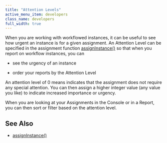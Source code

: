 ```yaml
---
title: "Attention Levels"
active_menu_item: developers
class_name: developers
full_width: true
---
```



When you are working with workflowed instances, it can be useful to see how urgent an instance is for a given assignment. An Attention Level can be specified in the assignment function [assignInstance()](../../../scripting-apis/client-api/workflow-functions/assigninstance) so that when you report on workflow instances, you can

 - see the urgency of an instance

 - order your reports by the Attention Level

An attention level of 0 means indicates that the assignment does not require any special attention. You can then assign a higher integer value (any value you like) to indicate increased importance or urgency.

When you are looking at your Assignments in the Console or in a Report, you can then sort or filter based on the attention level.

## See Also

 - [assignInstance()](../../../scripting-apis/client-api/workflow-functions/assigninstance)

